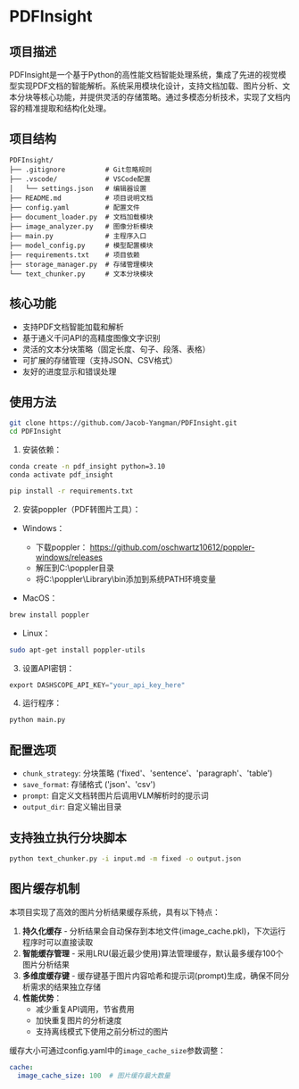 # PDFInsight

## 项目描述

PDFInsight是一个基于Python的高性能文档智能处理系统，集成了先进的视觉模型实现PDF文档的智能解析。系统采用模块化设计，支持文档加载、图片分析、文本分块等核心功能，并提供灵活的存储策略。通过多模态分析技术，实现了文档内容的精准提取和结构化处理。

## 项目结构

```
PDFInsight/
├── .gitignore          # Git忽略规则
├── .vscode/            # VSCode配置
│   └── settings.json   # 编辑器设置
├── README.md           # 项目说明文档
├── config.yaml         # 配置文件
├── document_loader.py  # 文档加载模块
├── image_analyzer.py   # 图像分析模块
├── main.py             # 主程序入口
├── model_config.py     # 模型配置模块
├── requirements.txt    # 项目依赖
├── storage_manager.py  # 存储管理模块
└── text_chunker.py     # 文本分块模块
```

## 核心功能

- 支持PDF文档智能加载和解析
- 基于通义千问API的高精度图像文字识别
- 灵活的文本分块策略（固定长度、句子、段落、表格）
- 可扩展的存储管理（支持JSON、CSV格式）
- 友好的进度显示和错误处理

## 使用方法
```bash
git clone https://github.com/Jacob-Yangman/PDFInsight.git
cd PDFInsight
```


1. 安装依赖：
```bash
conda create -n pdf_insight python=3.10
conda activate pdf_insight
```
```bash
pip install -r requirements.txt
```

2. 安装poppler（PDF转图片工具）：
- Windows：
  - 下载poppler： https://github.com/oschwartz10612/poppler-windows/releases
  - 解压到C:\poppler目录
  - 将C:\poppler\Library\bin添加到系统PATH环境变量

- MacOS：
```bash
brew install poppler
```

- Linux：
```bash
sudo apt-get install poppler-utils
```

3. 设置API密钥：
```python
export DASHSCOPE_API_KEY="your_api_key_here"
```

4. 运行程序：
```python
python main.py
```

## 配置选项

- `chunk_strategy`: 分块策略 ('fixed'、'sentence'、'paragraph'、'table')
- `save_format`: 存储格式 ('json'、'csv')
- `prompt`: 自定义文档转图片后调用VLM解析时的提示词
- `output_dir`: 自定义输出目录

## 支持独立执行分块脚本
```bash
python text_chunker.py -i input.md -m fixed -o output.json
```

## 图片缓存机制

本项目实现了高效的图片分析结果缓存系统，具有以下特点：

1. **持久化缓存** - 分析结果会自动保存到本地文件(image_cache.pkl)，下次运行程序时可以直接读取
2. **智能缓存管理** - 采用LRU(最近最少使用)算法管理缓存，默认最多缓存100个图片分析结果
3. **多维度缓存键** - 缓存键基于图片内容哈希和提示词(prompt)生成，确保不同分析需求的结果独立存储
4. **性能优势**：
   - 减少重复API调用，节省费用
   - 加快重复图片的分析速度
   - 支持离线模式下使用之前分析过的图片

缓存大小可通过config.yaml中的`image_cache_size`参数调整：
```yaml
cache:
  image_cache_size: 100  # 图片缓存最大数量
```